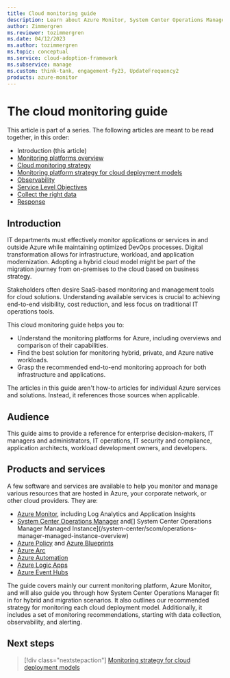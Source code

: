 ```yaml
---
title: Cloud monitoring guide
description: Learn about Azure Monitor, System Center Operations Manager, and the recommended strategy for monitoring each of the cloud deployment models.
author: Zimmergren
ms.reviewer: tozimmergren
ms.date: 04/12/2023
ms.author: tozimmergren
ms.topic: conceptual
ms.service: cloud-adoption-framework
ms.subservice: manage
ms.custom: think-tank, engagement-fy23, UpdateFrequency2
products: azure-monitor
---
```


# The cloud monitoring guide

This article is part of a series. The following articles are meant to be read together, in this order:

- Introduction (this article)
- [Monitoring platforms overview](./platform-overview.md)
- [Cloud monitoring strategy](../../strategy/monitoring-strategy.md)
- [Monitoring platform strategy for cloud deployment models](./cloud-models-monitor-overview.md)
- [Observability](./observability.md)
- [Service Level Objectives](./service-level-objectives.md)
- [Collect the right data](./data-collection.md)
- [Response](./response.md)

## Introduction

IT departments must effectively monitor applications or services in and outside Azure while maintaining optimized DevOps processes. Digital transformation allows for infrastructure, workload, and application modernization. Adopting a hybrid cloud model might be part of the migration journey from on-premises to the cloud based on business strategy.

Stakeholders often desire SaaS-based monitoring and management tools for cloud solutions. Understanding available services is crucial to achieving end-to-end visibility, cost reduction, and less focus on traditional IT operations tools.

This cloud monitoring guide helps you to:

- Understand the monitoring platforms for Azure, including overviews and comparison of their capabilities.
- Find the best solution for monitoring hybrid, private, and Azure native workloads.
- Grasp the recommended end-to-end monitoring approach for both infrastructure and applications.

The articles in this guide aren't how-to articles for individual Azure services and solutions. Instead, it references those sources when applicable.

## Audience

This guide aims to provide a reference for enterprise decision-makers, IT managers and administrators, IT operations, IT security and compliance, application architects, workload development owners, and developers.

## Products and services

A few software and services are available to help you monitor and manage various resources that are hosted in Azure, your corporate network, or other cloud providers. They are:

- [Azure Monitor](/azure/azure-monitor/overview), including Log Analytics and Application Insights
- [System Center Operations Manager](/system-center/scom/welcome) and[] System Center Operations Manager Managed Instance](/system-center/scom/operations-manager-managed-instance-overview)
- [Azure Policy](/azure/governance/policy/overview) and [Azure Blueprints](/azure/governance/blueprints/overview)
- [Azure Arc](/azure/azure-arc/)
- [Azure Automation](/azure/automation/automation-intro)
- [Azure Logic Apps](/azure/logic-apps/logic-apps-overview)
- [Azure Event Hubs](/azure/event-hubs/event-hubs-about)

The guide covers mainly our current monitoring platform, Azure Monitor, and will also guide you through how System Center Operations Manager fit in for hybrid and migration scenarios. It also outlines our recommended strategy for monitoring each cloud deployment model. Additionally, it includes a set of monitoring recommendations, starting with data collection, observability, and alerting.

## Next steps

> [!div class="nextstepaction"]
> [Monitoring strategy for cloud deployment models](./cloud-models-monitor-overview.md)
